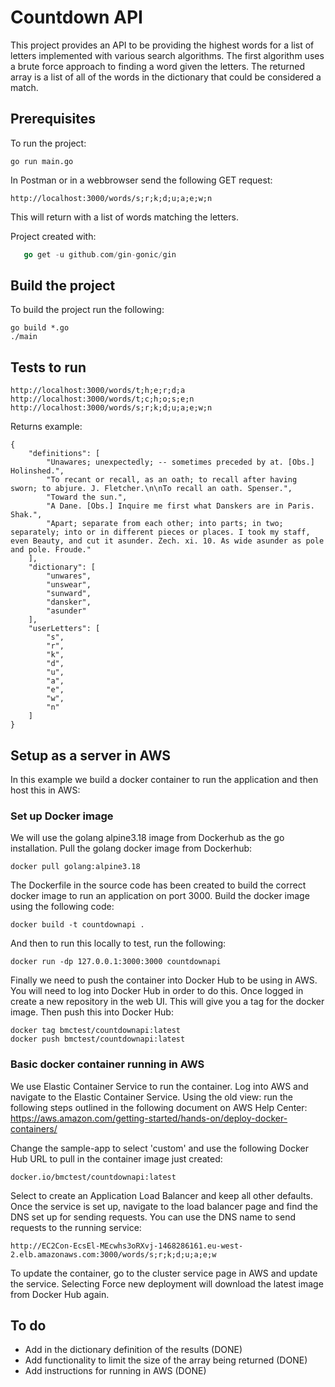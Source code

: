 # Countdown API

This project provides an API to be providing the highest words for a list of letters implemented with various search algorithms. The first algorithm uses a brute force approach to finding a word given the letters. The returned array is a list of all of the words in the dictionary that could be considered a match.

## Prerequisites

To run the project:

```
go run main.go
```

In Postman or in a webbrowser send the following GET request:

```
http://localhost:3000/words/s;r;k;d;u;a;e;w;n
```

This will return with a list of words matching the letters.

Project created with:

```go mod init countdownapi
   go get -u github.com/gin-gonic/gin
```

## Build the project
To build the project run the following:
```
go build *.go
./main
```

## Tests to run

```
http://localhost:3000/words/t;h;e;r;d;a
http://localhost:3000/words/t;c;h;o;s;e;n
http://localhost:3000/words/s;r;k;d;u;a;e;w;n

```

Returns example:
```
{
    "definitions": [
        "Unawares; unexpectedly; -- sometimes preceded by at. [Obs.] Holinshed.",
        "To recant or recall, as an oath; to recall after having sworn; to abjure. J. Fletcher.\n\nTo recall an oath. Spenser.",
        "Toward the sun.",
        "A Dane. [Obs.] Inquire me first what Danskers are in Paris. Shak.",
        "Apart; separate from each other; into parts; in two; separately; into or in different pieces or places. I took my staff, even Beauty, and cut it asunder. Zech. xi. 10. As wide asunder as pole and pole. Froude."
    ],
    "dictionary": [
        "unwares",
        "unswear",
        "sunward",
        "dansker",
        "asunder"
    ],
    "userLetters": [
        "s",
        "r",
        "k",
        "d",
        "u",
        "a",
        "e",
        "w",
        "n"
    ]
}
```

## Setup as a server in AWS
In this example we build a docker container to run the application and then host this in AWS:

### Set up Docker image
We will use the golang alpine3.18 image from Dockerhub as the go installation. Pull the golang docker image from Dockerhub: 

```
docker pull golang:alpine3.18
```

The Dockerfile in the source code has been created to build the correct docker image to run an application on port 3000. Build the docker image using the following code:

```
docker build -t countdownapi .
```
And then to run this locally to test, run the following:

```
docker run -dp 127.0.0.1:3000:3000 countdownapi
```

Finally we need to push the container into Docker Hub to be using in AWS. You will need to log into Docker Hub in order to do this. Once logged in create a new repository in the web UI. This will give you a tag for the docker image. Then push this into Docker Hub:

```
docker tag bmctest/countdownapi:latest
docker push bmctest/countdownapi:latest
```

### Basic docker container running in AWS

We use Elastic Container Service to run the container. Log into AWS and navigate to the Elastic Container Service. Using the old view: run the following steps outlined in the following document on AWS Help Center: https://aws.amazon.com/getting-started/hands-on/deploy-docker-containers/

Change the sample-app to select 'custom' and use the following Docker Hub URL to pull in the container image just created:

```
docker.io/bmctest/countdownapi:latest
```

Select to create an Application Load Balancer and keep all other defaults. Once the service is set up, navigate to the load balancer page and find the DNS set up for sending requests. You can use the DNS name to send requests to the running service:

```
http://EC2Con-EcsEl-MEcwhs3oRXvj-1468286161.eu-west-2.elb.amazonaws.com:3000/words/s;r;k;d;u;a;e;w
```
To update the container, go to the cluster service page in AWS and update the service. Selecting Force new deployment will download the latest image from Docker Hub again. 

## To do

- Add in the dictionary definition of the results (DONE)
- Add functionality to limit the size of the array being returned (DONE)
- Add instructions for running in AWS (DONE)
